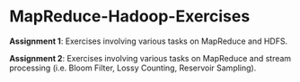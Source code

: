 # MapReduce-Hadoop-Exercises

**Assignment 1**: 
Exercises involving various tasks on MapReduce and HDFS.

**Assignment 2**: 
Exercises involving various tasks on MapReduce and stream processing (i.e. Bloom Filter, Lossy Counting, Reservoir Sampling).
